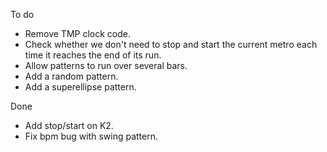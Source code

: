 To do

- Remove TMP clock code.
- Check whether we don't need to stop and start the current metro
  each time it reaches the end of its run.
- Allow patterns to run over several bars.
- Add a random pattern.
- Add a superellipse pattern.

Done

- Add stop/start on K2.
- Fix bpm bug with swing pattern.

